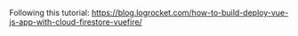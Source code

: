 Following this tutorial: https://blog.logrocket.com/how-to-build-deploy-vue-js-app-with-cloud-firestore-vuefire/